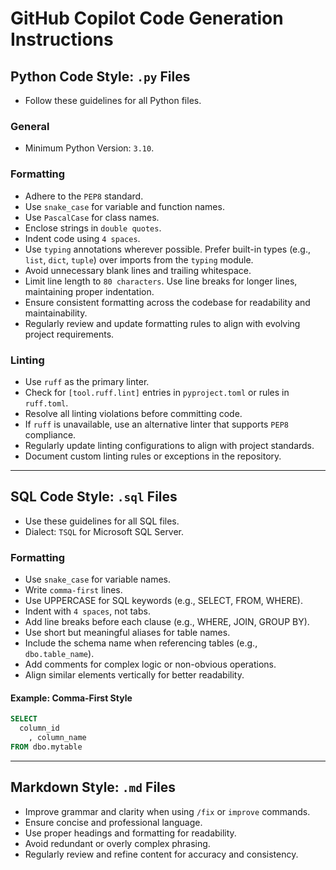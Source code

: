 # GitHub Copilot Code Generation Instructions

## Python Code Style: `.py` Files
- Follow these guidelines for all Python files.

### General
- Minimum Python Version: `3.10`.

### Formatting
- Adhere to the `PEP8` standard.
- Use `snake_case` for variable and function names.
- Use `PascalCase` for class names.
- Enclose strings in `double quotes`.
- Indent code using `4 spaces`.
- Use `typing` annotations wherever possible. Prefer built-in types (e.g., `list`, `dict`, `tuple`) over imports from the `typing` module.
- Avoid unnecessary blank lines and trailing whitespace.
- Limit line length to `80 characters`. Use line breaks for longer lines, maintaining proper indentation.
- Ensure consistent formatting across the codebase for readability and maintainability.
- Regularly review and update formatting rules to align with evolving project requirements.

### Linting
- Use `ruff` as the primary linter.
- Check for `[tool.ruff.lint]` entries in `pyproject.toml` or rules in `ruff.toml`.
- Resolve all linting violations before committing code.
- If `ruff` is unavailable, use an alternative linter that supports `PEP8` compliance.
- Regularly update linting configurations to align with project standards.
- Document custom linting rules or exceptions in the repository.

---

## SQL Code Style: `.sql` Files
- Use these guidelines for all SQL files.
- Dialect: `TSQL` for Microsoft SQL Server.

### Formatting
- Use `snake_case` for variable names.
- Write `comma-first` lines.
- Use UPPERCASE for SQL keywords (e.g., SELECT, FROM, WHERE).
- Indent with `4 spaces`, not tabs.
- Add line breaks before each clause (e.g., WHERE, JOIN, GROUP BY).
- Use short but meaningful aliases for table names.
- Include the schema name when referencing tables (e.g., `dbo.table_name`).
- Add comments for complex logic or non-obvious operations.
- Align similar elements vertically for better readability.

#### Example: Comma-First Style
```sql
SELECT
  column_id
    , column_name
FROM dbo.mytable
```

---

## Markdown Style: `.md` Files
- Improve grammar and clarity when using `/fix` or `improve` commands.
- Ensure concise and professional language.
- Use proper headings and formatting for readability.
- Avoid redundant or overly complex phrasing.
- Regularly review and refine content for accuracy and consistency.